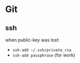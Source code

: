 # Git

## ssh

when public-key was lost:

- `ssh-add ~/.ssh/private_rsa`
- `ssh-add passphrase` (for work)

